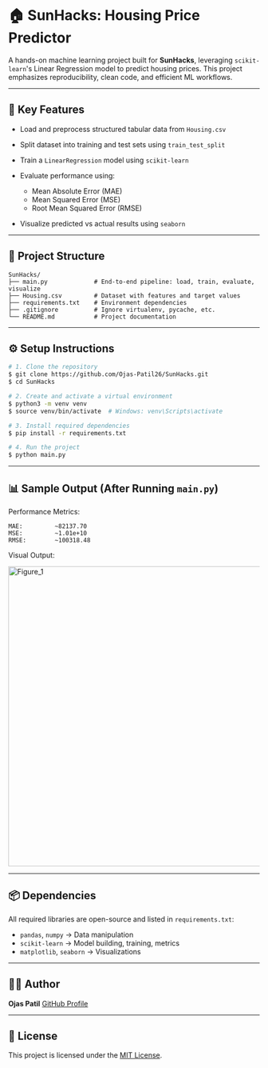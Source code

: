# 🏠 SunHacks: Housing Price Predictor

A hands-on machine learning project built for **SunHacks**, leveraging `scikit-learn`'s Linear Regression model to predict housing prices. This project emphasizes reproducibility, clean code, and efficient ML workflows.

---

## 🚀 Key Features

* Load and preprocess structured tabular data from `Housing.csv`
* Split dataset into training and test sets using `train_test_split`
* Train a `LinearRegression` model using `scikit-learn`
* Evaluate performance using:

  * Mean Absolute Error (MAE)
  * Mean Squared Error (MSE)
  * Root Mean Squared Error (RMSE)
* Visualize predicted vs actual results using `seaborn`

---

## 📁 Project Structure

```
SunHacks/
├── main.py             # End-to-end pipeline: load, train, evaluate, visualize
├── Housing.csv         # Dataset with features and target values
├── requirements.txt    # Environment dependencies
├── .gitignore          # Ignore virtualenv, pycache, etc.
└── README.md           # Project documentation
```

---

## ⚙️ Setup Instructions

```bash
# 1. Clone the repository
$ git clone https://github.com/Ojas-Patil26/SunHacks.git
$ cd SunHacks

# 2. Create and activate a virtual environment
$ python3 -m venv venv
$ source venv/bin/activate  # Windows: venv\Scripts\activate

# 3. Install required dependencies
$ pip install -r requirements.txt

# 4. Run the project
$ python main.py
```

---

## 📊 Sample Output (After Running `main.py`)

Performance Metrics:

```
MAE:         ~82137.70
MSE:         ~1.01e+10
RMSE:        ~100318.48
```

Visual Output:

<img width="1000" height="600" alt="Figure_1" src="https://github.com/user-attachments/assets/ddb6f287-c93a-4019-bbc0-182fb762a183" />

---

## 📦 Dependencies

All required libraries are open-source and listed in `requirements.txt`:

* `pandas`, `numpy` → Data manipulation
* `scikit-learn` → Model building, training, metrics
* `matplotlib`, `seaborn` → Visualizations

---

## 👨‍💻 Author

**Ojas Patil** [GitHub Profile](https://github.com/Ojas-Patil26)

---

## 📄 License

This project is licensed under the [MIT License](LICENSE).
